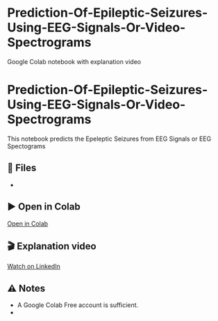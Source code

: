# Prediction-Of-Epileptic-Seizures-Using-EEG-Signals-Or-Video-Spectrograms
Google Colab notebook with explanation video


# Prediction-Of-Epileptic-Seizures-Using-EEG-Signals-Or-Video-Spectrograms

This notebook predicts the Epeleptic Seizures from EEG Signals or EEG Spectograms

## 📂 Files
- 

## ▶️ Open in Colab
[Open in Colab](https://colab.research.google.com/github/katayoontech-spec/Recognition-Of-Food-Types-Estimation-Of-Their-Calorie-Content/blob/main/Food_Recognition%20(2).ipynb)

## 🎬 Explanation video
[Watch on LinkedIn](https://www.linkedin.com/feed/update/urn:li:activity:7386387536107159552/)


## ⚠️ Notes
- A Google Colab Free account is sufficient.
- 
